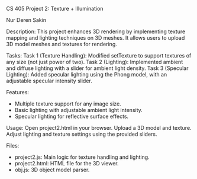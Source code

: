 CS 405 Project 2: Texture + Illumination

Nur Deren Sakin

Description: This project enhances 3D rendering by implementing texture mapping and lighting techniques on 3D meshes. It allows users to upload 3D model meshes and textures for rendering.

Tasks:
Task 1 (Texture Handling): Modified setTexture to support textures of any size (not just power of two).
Task 2 (Lighting): Implemented ambient and diffuse lighting with a slider for ambient light density.
Task 3 (Specular Lighting): Added specular lighting using the Phong model, with an adjustable specular intensity slider.

Features:
* Multiple texture support for any image size.
* Basic lighting with adjustable ambient light intensity.
* Specular lighting for reflective surface effects.

Usage: Open project2.html in your browser.
Upload a 3D model and texture.
Adjust lighting and texture settings using the provided sliders.

Files: 
* project2.js: Main logic for texture handling and lighting.
* project2.html: HTML file for the 3D viewer.
* obj.js: 3D object model parser.
